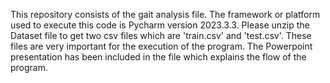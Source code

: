 This repository consists of the gait analysis file. The framework or platform used to execute this code is Pycharm version 2023.3.3. 
Please unzip the Dataset file to get two csv files which are 'train.csv' and 'test.csv'. These files are very important for the execution of the program.
The Powerpoint presentation has been included in the file which explains the flow of the program.
